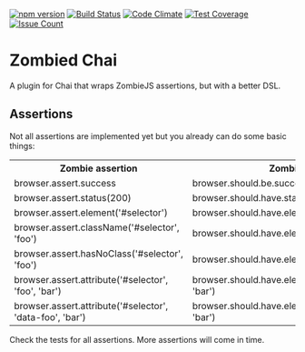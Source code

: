 [![npm version](https://badge.fury.io/js/zombied-chai.svg)](https://badge.fury.io/js/zombied-chai)
[![Build Status](https://travis-ci.org/tarciosaraiva/zombied-chai.svg)](https://travis-ci.org/tarciosaraiva/zombied-chai)
[![Code Climate](https://codeclimate.com/github/tarciosaraiva/zombied-chai/badges/gpa.svg)](https://codeclimate.com/github/tarciosaraiva/zombied-chai)
[![Test Coverage](https://codeclimate.com/github/tarciosaraiva/zombied-chai/badges/coverage.svg)](https://codeclimate.com/github/tarciosaraiva/zombied-chai/coverage)
[![Issue Count](https://codeclimate.com/github/tarciosaraiva/zombied-chai/badges/issue_count.svg)](https://codeclimate.com/github/tarciosaraiva/zombied-chai)

# Zombied Chai

A plugin for Chai that wraps ZombieJS assertions, but with a better DSL.

## Assertions
Not all assertions are implemented yet but you already can do some basic things:

<table>
    <tr>
        <th>Zombie assertion</th>
        <th>Zombied-Chai assertion</th>
    </tr>
    <tr>
        <td>browser.assert.success</td>
        <td>browser.should.be.successful</td>
    </tr>
    <tr>
        <td>browser.assert.status(200)</td>
        <td>browser.should.have.status(200)</td>
    </tr>
    <tr>
        <td>browser.assert.element('#selector')</td>
        <td>browser.should.have.element('#selector')</td>
    </tr>
    <tr>
        <td>browser.assert.className('#selector', 'foo')</td>
        <td>browser.should.have.element('#selector').withClass('foo')</td>
    </tr>
    <tr>
        <td>browser.assert.hasNoClass('#selector', 'foo')</td>
        <td>browser.should.have.element('#selector').withoutClass('foo')</td>
    </tr>
    <tr>
        <td>browser.assert.attribute('#selector', 'foo', 'bar')</td>
        <td>browser.should.have.element('#selector').withAttribute('foo', 'bar')</td>
    </tr>
    <tr>
        <td>browser.assert.attribute('#selector', 'data-foo', 'bar')</td>
        <td>browser.should.have.element('#selector').withData('foo', 'bar')</td>
    </tr>
</table>

Check the tests for all assertions. More assertions will come in time.
